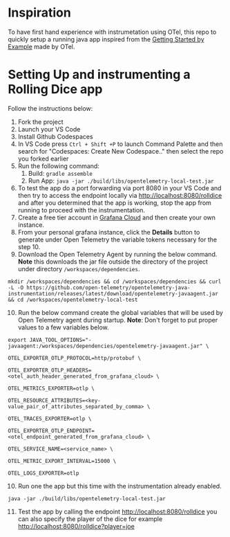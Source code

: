 # Inspiration
To have first hand experience with instrumetation using OTel, this repo to quickly setup a running java app inspired from the [Getting Started by Example](https://opentelemetry.io/docs/languages/java/getting-started/) made by OTel.

# Setting Up and instrumenting a Rolling Dice app
Follow the instructions below:
1. Fork the project
2. Launch your VS Code
3. Install Github Codespaces
4. In VS Code press `Ctrl + Shift +P` to launch Command Palette and then search for "Codespaces: Create New Codespace.." then select the repo you forked earlier
5. Run the following command:
    1. Build: `gradle assemble`
    2. Run App: `java -jar ./build/libs/opentelemetry-local-test.jar`
6. To test the app do a port forwarding via port 8080 in your VS Code and then try to access the endpoint locally via [http://localhost:8080/rolldice](http://localhost:8080/rolldice) and after you determined that the app is working, stop the app from running to proceed with the instrumentation.
7. Create a free tier account in [Grafana Cloud](https://grafana.com/products/cloud/) and then create your own instance.
8. From your personal grafana instance, click the **Details** button to generate under Open Telemetry the variable tokens necessary for the step 10.
9. Download the Open Telemetry Agent by running the below command. **Note** this downloads the jar file outside the directory of the project under directory `/workspaces/dependencies`.

`mkdir /workspaces/dependencies && cd /workspaces/dependencies && curl -L -O https://github.com/open-telemetry/opentelemetry-java-instrumentation/releases/latest/download/opentelemetry-javaagent.jar && cd /workspaces/opentelemetry-local-test`

10. Run the below command create the global variables that will be used by Open Telemetry agent during startup. **Note**: Don't forget to put proper values to a few variables below.

`export JAVA_TOOL_OPTIONS="-javaagent:/workspaces/dependencies/opentelemetry-javaagent.jar" \`

`OTEL_EXPORTER_OTLP_PROTOCOL=http/protobuf \`

`OTEL_EXPORTER_OTLP_HEADERS=<otel_auth_header_generated_from_grafana_cloud> \`

`OTEL_METRICS_EXPORTER=otlp \`

`OTEL_RESOURCE_ATTRIBUTES=<key-value_pair_of_attributes_separated_by_comma> \`

`OTEL_TRACES_EXPORTER=otlp \`

`OTEL_EXPORTER_OTLP_ENDPOINT=<otel_endpoint_generated_from_grafana_cloud> \`

`OTEL_SERVICE_NAME=<service_name> \`

`OTEL_METRIC_EXPORT_INTERVAL=15000 \`

`OTEL_LOGS_EXPORTER=otlp `

10. Run one the app but this time with the instrumentation already enabled.

`java -jar ./build/libs/opentelemetry-local-test.jar`

11. Test the app by calling the endpoint
[http://localhost:8080/rolldice](http://localhost:8080/rolldice) you can also specify the player of the dice for example [http://localhost:8080/rolldice?player=joe](http://localhost:8080/rolldice?player=joe)